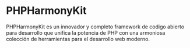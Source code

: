 # PHPHarmonyKit
PHPHarmonyKit es un innovador y completo framework de codigo abierto para desarrollo que unifica la potencia de PHP con una armoniosa colección de herramientas para el desarrollo web moderno.
